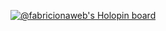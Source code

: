[![@fabricionaweb's Holopin board](https://holopin.io/api/user/board?user=fabricionaweb)](https://holopin.io/@fabricionaweb)
